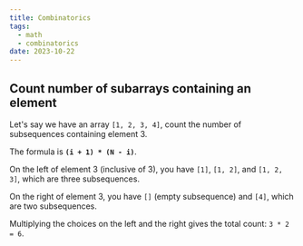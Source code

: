 ```yaml
---
title: Combinatorics
tags:
  - math
  - combinatorics
date: 2023-10-22
---
```


## Count number of subarrays containing an element

Let's say we have an array `[1, 2, 3, 4]`,
count the number of subsequences containing element 3.

The formula is **`(i + 1) * (N - i)`**.

On the left of element 3 (inclusive of 3), you have `[1]`, `[1, 2]`, and `[1, 2, 3]`, which are three subsequences.

On the right of element 3, you have `[]` (empty subsequence) and `[4]`, which are two subsequences.

Multiplying the choices on the left and the right gives the total count: `3 * 2 = 6`.
